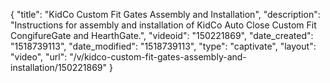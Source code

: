 {
    "title": "KidCo Custom Fit Gates Assembly and Installation",
    "description": "Instructions for assembly and installation of KidCo Auto Close Custom Fit CongifureGate and HearthGate.",
    "videoid": "150221869",
    "date_created": "1518739113",
    "date_modified": "1518739113",
    "type": "captivate",
    "layout": "video",
    "url": "\/v\/kidco-custom-fit-gates-assembly-and-installation\/150221869"
}
